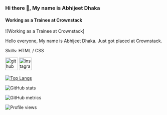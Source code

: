 ### Hi there 👋, My name is Abhijeet Dhaka
#### Working as a Trainee at Crownstack
![Working as a Trainee at Crownstack]

Hello everyone, My name is Abhijeet Dhaka. Just got placed at Crownstack.

Skills: HTML / CSS


[<img src='https://cdn.jsdelivr.net/npm/simple-icons@3.0.1/icons/github.svg' alt='github' height='40'>](https://github.com/Babbincible)  [<img src='https://cdn.jsdelivr.net/npm/simple-icons@3.0.1/icons/instagram.svg' alt='instagram' height='40'>](https://www.instagram.com/Babbincible/)  

[![Top Langs](https://github-readme-stats.vercel.app/api/top-langs/?username=Babbincible)](https://github.com/anuraghazra/github-readme-stats)

![GitHub stats](https://github-readme-stats.vercel.app/api?username=Babbincible&show_icons=true)  

![GitHub metrics](https://metrics.lecoq.io/Babbincible)  

![Profile views](https://gpvc.arturio.dev/Babbincible)  
